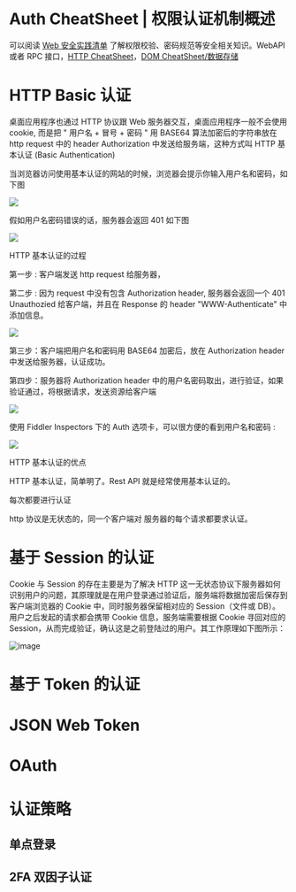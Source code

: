 # Auth CheatSheet | 权限认证机制概述

可以阅读 [Web 安全实践清单](https://parg.co/GWc) 了解权限校验、密码规范等安全相关知识。WebAPI 或者 RPC 接口，[HTTP CheatSheet]()，[DOM CheatSheet/数据存储]()

# HTTP Basic 认证

桌面应用程序也通过 HTTP 协议跟 Web 服务器交互，桌面应用程序一般不会使用 cookie, 而是把 " 用户名 + 冒号 + 密码 " 用 BASE64 算法加密后的字符串放在 http request 中的 header Authorization 中发送给服务端，这种方式叫 HTTP 基本认证 (Basic Authentication)

当浏览器访问使用基本认证的网站的时候，浏览器会提示你输入用户名和密码，如下图

![](http://pic002.cnblogs.com/images/2012/263119/2012092510283354.png)

假如用户名密码错误的话，服务器会返回 401 如下图

![](http://pic002.cnblogs.com/images/2012/263119/2012092510293780.png)

HTTP 基本认证的过程

第一步 : 客户端发送 http request 给服务器，

第二步 : 因为 request 中没有包含 Authorization header, 服务器会返回一个 401 Unauthozied 给客户端，并且在 Response 的 header "WWW-Authenticate" 中添加信息。

![](http://pic002.cnblogs.com/images/2012/263119/2012092121494456.png)

第三步：客户端把用户名和密码用 BASE64 加密后，放在 Authorization header 中发送给服务器，认证成功。

第四步：服务器将 Authorization header 中的用户名密码取出，进行验证，如果验证通过，将根据请求，发送资源给客户端

![](http://pic002.cnblogs.com/images/2012/263119/2012092121495881.png)

使用 Fiddler Inspectors 下的 Auth 选项卡，可以很方便的看到用户名和密码 :

![](http://pic002.cnblogs.com/images/2012/263119/2012092121505442.png)

HTTP 基本认证的优点

HTTP 基本认证，简单明了。Rest API 就是经常使用基本认证的。

每次都要进行认证

http 协议是无状态的，同一个客户端对 服务器的每个请求都要求认证。

# 基于 Session 的认证

Cookie 与 Session 的存在主要是为了解决 HTTP 这一无状态协议下服务器如何识别用户的问题，其原理就是在用户登录通过验证后，服务端将数据加密后保存到客户端浏览器的 Cookie 中，同时服务器保留相对应的 Session（文件或 DB）。用户之后发起的请求都会携带 Cookie 信息，服务端需要根据 Cookie 寻回对应的 Session，从而完成验证，确认这是之前登陆过的用户。其工作原理如下图所示：

![image](https://user-images.githubusercontent.com/5803001/43043318-d9211e10-8dc3-11e8-806c-e3074eb4dd39.png)

# 基于 Token 的认证

# JSON Web Token

# OAuth

# 认证策略

## 单点登录

## 2FA 双因子认证
